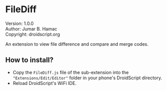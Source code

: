 # FileDiff

Version: 1.0.0<br>
Author: Jumar B. Hamac<br>
Copyright: droidscript.org

An extension to view file difference and compare and merge codes.

## How to install?

- Copy the `FileDiff.js` file of the sub-extension into the `"Extensions/Edit/Editor"` folder in your phone's DroidScript directory.
- Reload DroidScript's WiFi IDE.